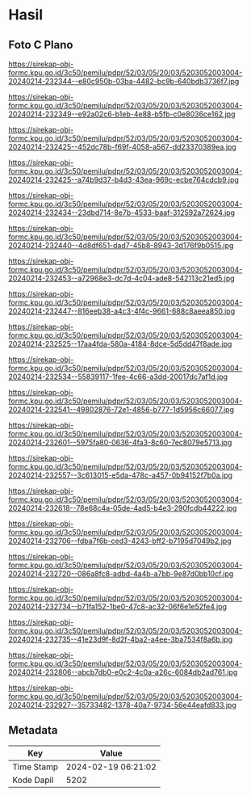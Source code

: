 # Hasil

## Foto C Plano

https://sirekap-obj-formc.kpu.go.id/3c50/pemilu/pdpr/52/03/05/20/03/5203052003004-20240214-232344--e80c950b-03ba-4482-bc9b-640bdb3736f7.jpg

https://sirekap-obj-formc.kpu.go.id/3c50/pemilu/pdpr/52/03/05/20/03/5203052003004-20240214-232349--e92a02c6-b1eb-4e88-b5fb-c0e8036ce162.jpg

https://sirekap-obj-formc.kpu.go.id/3c50/pemilu/pdpr/52/03/05/20/03/5203052003004-20240214-232425--452dc78b-f69f-4058-a567-dd23370389ea.jpg

https://sirekap-obj-formc.kpu.go.id/3c50/pemilu/pdpr/52/03/05/20/03/5203052003004-20240214-232425--a74b9d37-b4d3-43ea-969c-ecbe764cdcb9.jpg

https://sirekap-obj-formc.kpu.go.id/3c50/pemilu/pdpr/52/03/05/20/03/5203052003004-20240214-232434--23dbd714-8e7b-4533-baaf-312592a72624.jpg

https://sirekap-obj-formc.kpu.go.id/3c50/pemilu/pdpr/52/03/05/20/03/5203052003004-20240214-232440--4d8df651-dad7-45b8-8943-3d176f9b0515.jpg

https://sirekap-obj-formc.kpu.go.id/3c50/pemilu/pdpr/52/03/05/20/03/5203052003004-20240214-232453--a72968e3-dc7d-4c04-ade8-542113c21ed5.jpg

https://sirekap-obj-formc.kpu.go.id/3c50/pemilu/pdpr/52/03/05/20/03/5203052003004-20240214-232447--816eeb38-a4c3-4f4c-9661-688c8aeea850.jpg

https://sirekap-obj-formc.kpu.go.id/3c50/pemilu/pdpr/52/03/05/20/03/5203052003004-20240214-232525--17aa4fda-580a-4184-8dce-5d5dd47f8ade.jpg

https://sirekap-obj-formc.kpu.go.id/3c50/pemilu/pdpr/52/03/05/20/03/5203052003004-20240214-232534--55839117-1fee-4c66-a3dd-20017dc7af1d.jpg

https://sirekap-obj-formc.kpu.go.id/3c50/pemilu/pdpr/52/03/05/20/03/5203052003004-20240214-232541--49802876-72e1-4856-b777-1d5956c66077.jpg

https://sirekap-obj-formc.kpu.go.id/3c50/pemilu/pdpr/52/03/05/20/03/5203052003004-20240214-232601--5975fa80-0636-4fa3-8c60-7ec8079e5713.jpg

https://sirekap-obj-formc.kpu.go.id/3c50/pemilu/pdpr/52/03/05/20/03/5203052003004-20240214-232557--3c613015-e5da-478c-a457-0b94152f7b0a.jpg

https://sirekap-obj-formc.kpu.go.id/3c50/pemilu/pdpr/52/03/05/20/03/5203052003004-20240214-232618--78e68c4a-05de-4ad5-b4e3-290fcdb44222.jpg

https://sirekap-obj-formc.kpu.go.id/3c50/pemilu/pdpr/52/03/05/20/03/5203052003004-20240214-232706--fdba7f6b-ced3-4243-bff2-b7195d7049b2.jpg

https://sirekap-obj-formc.kpu.go.id/3c50/pemilu/pdpr/52/03/05/20/03/5203052003004-20240214-232720--086a8fc8-adbd-4a4b-a7bb-9e87d0bb10cf.jpg

https://sirekap-obj-formc.kpu.go.id/3c50/pemilu/pdpr/52/03/05/20/03/5203052003004-20240214-232734--b71fa152-1be0-47c8-ac32-06f6e1e52fe4.jpg

https://sirekap-obj-formc.kpu.go.id/3c50/pemilu/pdpr/52/03/05/20/03/5203052003004-20240214-232735--41e23d9f-8d2f-4ba2-a4ee-3ba7534f8a6b.jpg

https://sirekap-obj-formc.kpu.go.id/3c50/pemilu/pdpr/52/03/05/20/03/5203052003004-20240214-232806--abcb7db0-e0c2-4c0a-a26c-6084db2ad761.jpg

https://sirekap-obj-formc.kpu.go.id/3c50/pemilu/pdpr/52/03/05/20/03/5203052003004-20240214-232927--35733482-1378-40a7-9734-56e44eafd833.jpg


## Metadata

| Key        | Value               |
| ---------- | ------------------- |
| Time Stamp | 2024-02-19 06:21:02 |
| Kode Dapil | 5202                |



